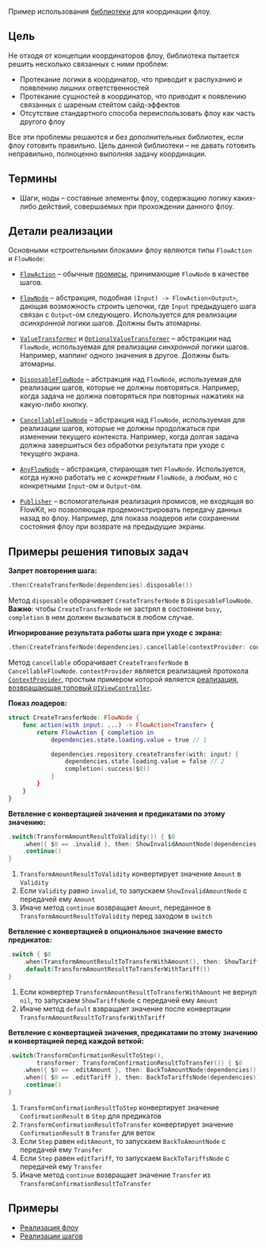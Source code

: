 Пример использования [библиотеки](FlowKitSampleApp/Sources/FlowKit) для координации флоу.

## Цель

Не отходя от концепции координаторов флоу, библиотека пытается решить несколько связанных с ними проблем:

- Протекание логики в координатор, что приводит к распуханию и появлению лишних ответственностей
- Протекание сущностей в координатор, что приводит к появлению связанных с шареным стейтом сайд-эффектов
- Отсутствие стандартного способа переиспользовать флоу как часть другого флоу

Все эти проблемы решаются и без дополнительных библиотек, если флоу готовить правильно. Цель данной библиотеки – не давать готовить неправильно, полноценно выполняя задачу координации.

## Термины

- Шаги, ноды – составные элементы флоу, содержащию логику каких-либо действий, совершаемых при прохождении данного флоу.

## Детали реализации

Основными «строительными блоками» флоу являются типы `FlowAction` и `FlowNode`:

- [`FlowAction`](FlowKitSampleApp/Sources/FlowKit/Public/FlowAction+Then.swift) – обычные [промисы](https://en.wikipedia.org/wiki/Futures_and_promises), принимающие `FlowNode` в качестве шагов.

- [`FlowNode`](FlowKitSampleApp/Sources/FlowKit/Public/FlowNode.swift) – абстракция, подобная `(Input) -> FlowAction<Output>`, дающая возможность строить цепочки, где `Input` предыдущего шага связан с `Output`-ом следующего. Используется для реализации *асинхронной* логики шагов. Должны быть атомарны.

- [`ValueTransformer`](FlowKitSampleApp/Sources/FlowKit/Public/ValueTransformer.swift) и [`OptionalValueTransformer`](FlowKitSampleApp/Sources/FlowKit/Public/OptionalValueTransformer.swift) – абстракции над `FlowNode`, используемая для реализации *синхронной* логики шагов. Например, маппинг одного значения в другое. Должны быть атомарны.

- [`DisposableFlowNode`](FlowKitSampleApp/Sources/FlowKit/Public/DisposableFlowNode.swift) – абстракция над `FlowNode`, используемая для реализации шагов, которые не должны повторяться. Например, когда задача не должна повторяться при повторных нажатиях на какую-либо кнопку.

- [`CancellableFlowNode`](FlowKitSampleApp/Sources/FlowKit/Public/CancellableFlowNode.swift) – абстракция над `FlowNode`, используемая для реализации шагов, которые не должны продолжаться при изменении текущего контекста. Например, когда долгая задача должна завершиться без обработки результата при уходе с текущего экрана.

- [`AnyFlowNode`](FlowKitSampleApp/Sources/FlowKit/Public/AnyFlowNode.swift) – абстракция, стирающая тип `FlowNode`. Используется, когда нужно работать не с *конкретным* `FlowNode`, а *любым*, но с конкретными `Input`-ом и `Output`-ом.

- [`Publisher`](FlowKitSampleApp/Sources/PromiseKit/Publisher.swift) – вспомогательная реализация промисов, не входящая во FlowKit, но позволяющая продемонстрировать передачу данных назад во флоу. Например, для показа лоадеров или сохранении состояния флоу при возврате на предыдущие экраны.

## Примеры решения типовых задач

**Запрет повторения шага:**

```swift
.then(CreateTransferNode(dependencies).disposable())
```

Метод `disposable` оборачивает `CreateTransferNode` в `DisposableFlowNode`. **Важно**: чтобы `CreateTransferNode` не застрял в состоянии `busy`, `completion` в нем должен вызываться в любом случае.

**Игнорирование результата работы шага при уходе с экрана:**

```swift
.then(CreateTransferNode(dependencies).cancellable(contextProvider: contextProvider))
```

Метод `cancellable` оборачивает `CreateTransferNode` в `CancellableFlowNode`. `contextProvider` является реализацией протокола [`ContextProvider`](FlowKitSampleApp/Sources/FlowKit/Public/ContextProvider.swift), простым примером которой является [реализация, возвращающая топовый `UIViewController`](FlowKitSampleApp/Sources/TransferFlowFeature/Internal/ApplicationContextProvider.swift).

**Показ лоадеров:**

```swift
struct CreateTransferNode: FlowNode {
    func action(with input: ...) -> FlowAction<Transfer> {
        return FlowAction { completion in
            dependencies.state.loading.value = true // 1

            dependencies.repository.createTransfer(with: input) {
                dependencies.state.loading.value = false // 2
                completion(.success($0))
            }
        }
    }
}
```

**Ветвление с конвертацией значения и предикатами по этому значению:**

```swift
.switch(TransformAmountResultToValidity()) { $0                             // 1
    .when({ $0 == .invalid }, then: ShowInvalidAmountNode(dependencies))    // 2
    .continue()                                                             // 3
}
```

1. `TransformAmountResultToValidity` конвертирует значение `Amount` в `Validity`
2. Если `Validity` равно `invalid`, то запускаем `ShowInvalidAmountNode` с передачей ему `Amount`
3. Иначе метод `continue` возвращает `Amount`, переданное в `TransformAmountResultToValidity` перед заходом в `switch`

**Ветвление с конвертацией в опциональное значение вместо предикатов:**

```swift
.switch { $0
    .when(TransformAmountResultToTransferWithAmount(), then: ShowTariffsNode(dependencies)) // 1
    .default(TransformAmountResultToTransferWithTariff())                                   // 2
}
```

1. Если конвертер `TransformAmountResultToTransferWithAmount` не вернул `nil`, то запускаем `ShowTariffsNode` с передачей ему `Amount`
2. Иначе метод `default` взвращает значение после конвертации `TransformAmountResultToTransferWithTariff`

**Ветвление с конвертацией значения, предикатами по этому значению и конвертацией перед каждой веткой:**

```swift
.switch(TransformConfirmationResultToStep(),                            // 1
        transformer: TransformConfirmationResultToTransfer()) { $0      // 2
    .when({ $0 == .editAmount }, then: BackToAmountNode(dependencies))  // 3
    .when({ $0 == .editTariff }, then: BackToTariffsNode(dependencies)) // 4
    .continue()                                                         // 5
}
```

1. `TransformConfirmationResultToStep` конвертирует значение `ConfirmationResult` в `Step` для предикатов
2. `TransformConfirmationResultToTransfer` конвертирует значение `ConfirmationResult` в `Transfer` для веток
3. Если `Step` равен `editAmount`, то запускаем `BackToAmountNode` с передачей ему `Transfer`
4. Если `Step` равен `editTariff`, то запускаем `BackToTariffsNode` с передачей ему `Transfer`
5. Иначе метод `continue` возвращает значение `Transfer` из `TransformConfirmationResultToTransfer`

## Примеры

- [Реализация флоу](FlowKitSampleApp/Sources/TransferFlowFeature/Public/TransferFlow.swift)
- [Реализации шагов](FlowKitSampleApp/Sources/TransferFlowFeature/Internal/Nodes)
